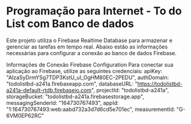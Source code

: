 # Programação para Internet - To do List com Banco de dados

Este projeto utiliza o Firebase Realtime Database para armazenar e gerenciar as tarefas em tempo real. Abaixo estão as informações necessárias para configurar a conexão ao banco de dados Firebase.

Informações de Conexão
Firebase Configuration
Para conectar sua aplicação ao Firebase, utilize as seguintes credenciais:
  apiKey: "AIzaSyDrmYSg7TDP3KstU_uI_OgHM80EC-2PEDU",
  authDomain: "todolistbd-a241a.firebaseapp.com",
  databaseURL: "https://todolistbd-a241a-default-rtdb.firebaseio.com",
  projectId: "todolistbd-a241a",
  storageBucket: "todolistbd-a241a.firebasestorage.app",
  messagingSenderId: "164730767493",
  appId: "1:164730767493:web:aabd732a3d7d6cd5e701ec",
  measurementId: "G-6VM0EP62RC"
